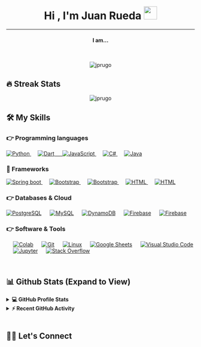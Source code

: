 <h1 align="center">Hi , I'm Juan Rueda <img src="https://media.giphy.com/media/hvRJCLFzcasrR4ia7z/giphy.gif" width="35">
</h1>
<hr/>
<h4 align="center">I am...</h4>
<br>

<p align="center"> <img src="https://komarev.com/ghpvc/?username=jprugo&label=Profile%20views&color=0e75b6&style=plastic" alt="jprugo" /> </p>

## 🔥 Streak Stats

<p align="center"><img src="https://github-readme-streak-stats.herokuapp.com/?user=jprugo&theme=algolia" alt="jprugo"  /></p>

## 🛠️ My Skills

### 👉 Programming languages

<p align="left"> 
   <a href="https://www.python.org" target="_blank">
    <img alt="Python" src="https://img.shields.io/badge/python-3670A0?style=for-the-badge&logo=python&logoColor=ffdd54">
  </a>
  &emsp;
  <a href="">
    <img alt="Dart" src="https://img.shields.io/badge/dart-%230175C2.svg?style=for-the-badge&logo=dart&logoColor=white"/>
    &emsp;
    <a href="https://developer.mozilla.org/en-US/docs/Web/JavaScript" target="_blank"> 
     <img alt="JavaScript" src="https://img.shields.io/badge/javascript-%23323330.svg?style=for-the-badge&logo=javascript&logoColor=%23F7DF1E">
   </a>
   &emsp;
   <a href="" target="_blank"> 
     <img alt="C#" src="https://img.shields.io/badge/c%23-%23239120.svg?style=for-the-badge&logo=c-sharp&logoColor=white">
   </a>
    &emsp;
  <a href="https://www.java.com" target="_blank"> 
    <img alt="Java" src="https://img.shields.io/badge/java-%23ED8B00.svg?style=for-the-badge&logo=java&logoColor=white">
  </a>
</p>

### 🏁 Frameworks

<p align="left">  
  
  <a href="" target="_blank">
    <img alt="Spring boot" src="https://img.shields.io/badge/spring-%236DB33F.svg?style=for-the-badge&logo=spring&logoColor=white">
  </a> 
   &emsp;
  <a href="" target="_blank"> 
    <img alt="Bootstrap" src="https://img.shields.io/badge/Flutter-%2302569B.svg?style=for-the-badge&logo=Flutter&logoColor=white"/>
  </a>
   &emsp;
  <a href="" target="_blank"> 
    <img alt="Bootstrap" src="https://img.shields.io/badge/flask-%23000.svg?style=for-the-badge&logo=flask&logoColor=white"/>
  </a>
   &emsp; 
  <a href="" target="_blank"> 
   <img alt="HTML" src=https://img.shields.io/badge/react-%2320232a.svg?style=for-the-badge&logo=react&logoColor=%2361DAFB">
  </a> 
  &emsp; 
  <a href="" target="_blank"> 
   <img alt="HTML" src=https://img.shields.io/badge/.NET-5C2D91?style=for-the-badge&logo=.net&logoColor=white">
  </a>

</p>

### 👉 Databases & Cloud

<p align="left">
    <a href=""><img alt="PostgreSQL" src ="https://img.shields.io/badge/postgres-%23316192.svg?style=for-the-badge&logo=postgresql&logoColor=white"/></a>
    &emsp;
    <a href="https://www.mysql.com/"><img alt="MySQL" src="https://img.shields.io/badge/mysql-%2300f.svg?style=for-the-badge&logo=mysql&logoColor=white"></a>
  &emsp;
    <a href=""><img alt="DynamoDB" src="https://img.shields.io/badge/Amazon%20DynamoDB-4053D6?style=for-the-badge&logo=Amazon%20DynamoDB&logoColor=white"></a>
  &emsp;
    <a href="https://firebase.google.com/"><img alt="Firebase" src ="https://img.shields.io/badge/firebase-%23039BE5.svg?style=for-the-badge&logo=firebase"></a>
  &emsp;
    <a href=""><img alt="Firebase" src ="https://img.shields.io/badge/AWS-%23FF9900.svg?style=for-the-badge&logo=amazon-aws&logoColor=white"></a>

 </p>

### 👉 Software & Tools

<p>
  &emsp;
    <a href="#"><img alt="Colab" src="https://img.shields.io/badge/Colab-00b56a.svg?logo=google-colab&logoColor=white"></a>
  &emsp;
    <a href="#"><img alt="Git" src="https://img.shields.io/badge/Git%20-%23F05033.svg?logo=git&logoColor=white"></a>
  &emsp;
    <a href="#"><img alt="Linux" src="https://img.shields.io/badge/Linux-FCC624?style=flat&logo=linux&logoColor=black"></a>
  &emsp;
    <a href="#"><img alt="Google Sheets" src="https://img.shields.io/badge/Google%20Sheets%20-%2334A853.svg?logo=google%20sheets&logoColor=white"></a>
  &emsp;
    <a href="#"><img alt="Visual Studio Code" src="https://img.shields.io/badge/Visual%20Studio%20Code-0078d7.svg?logo=visual-studio-code&logoColor=white"></a>
  &emsp;
    <a href="#"><img alt="Jupyter" src="https://img.shields.io/badge/Jupyter%20-%23F37626.svg?logo=Jupyter&logoColor=white"></a>
  &emsp;
    <a href="#"><img alt="Stack Overflow" src="https://img.shields.io/badge/-Stack%20Overflow-FE7A16?logo=stack-overflow&logoColor=white"></a>
  &emsp;
</p>

<br/>

## 📊 Github Stats (Expand to View)

<details> 
  <summary><b>💻 GitHub Profile Stats</b></summary>
  <br/>
  <p align="center">
    <a href="https://github.com/anuraghazra/github-readme-stats"><img alt="Jprugos's Github Stats" src="https://github-readme-stats.vercel.app/api?username=jprugo&show_icons=true&count_private=true&theme=algolia" height="192px"/></a>
<br/>
  &nbsp;
	  <img src="https://github-readme-stats.vercel.app/api/top-langs?username=jprugo&show_icons=true&locale=en&layout=compact&theme=algolia" alt="jprugo" height="192px"/>
  <br/>
  <b>Note:</b> Top languages is only a metric of the languages my public code consists of and doesn't reflect experience or skill level.
  </p>
</details>

<details>
  <summary><b>⚡ Recent GitHub Activity</b></summary>
  <br/>
   <a href="https://github.com/Candida18"><img alt="Candida's Activity Graph" src="https://activity-graph.herokuapp.com/graph?username=candida18&custom_title=Candida%20Noronha's%20Contribution%20Graph&theme=react-dark" /></a>
  <br/>

</details>

<br/>

## 🙋‍♀️ Let's Connect
<!--
<p align="center">
  <a href="https://candida-noronha.web.app/"><img src="https://img.icons8.com/bubbles/50/000000/web.png" alt="Website"/></a>
	<a href="mailto:candida.noronha18@gmail.com"><img src="https://img.icons8.com/bubbles/50/000000/gmail.png" alt="Gmail"/></a>
	<a href="https://github.com/Candida18"><img src="https://img.icons8.com/bubbles/50/000000/github.png" alt="GitHub"/></a>
	<a href="https://linkedin.com/in/candida-ruth-noronha-b019101ab"><img src="https://img.icons8.com/bubbles/50/000000/linkedin.png" alt="LinkedIn"/></a>
	<a href="https://www.facebook.com/candida.noronha.77"><img src="https://img.icons8.com/bubbles/50/000000/facebook-new.png" alt="Facebook"/></a>
	<a href="https://instagram.com/candyyyy__18"><img src="https://img.icons8.com/bubbles/50/000000/instagram.png" alt="Instagram"/></a>
	<a href="https://www.youtube.com/channel/UC7V1Gm8V0kRLp_EHB8aDj2A"><img src="https://img.icons8.com/bubbles/50/000000/youtube.png" alt="Youtube"/></a>
	
</p>


<hr/>

- Credit: [Candida18](https://github.com/Candida18)
- Last Edited on: 20/07/2021
-->
